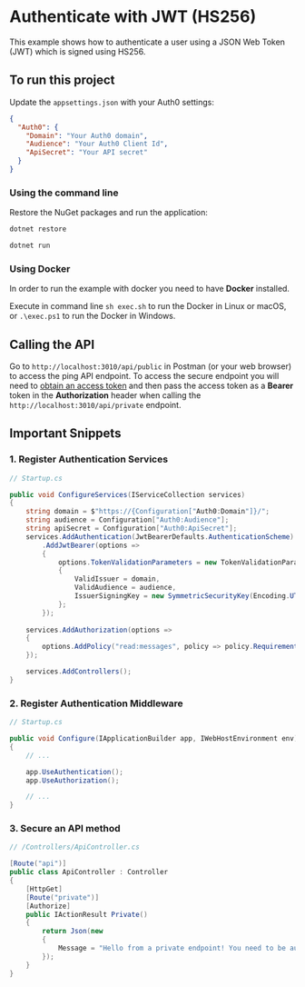 # Authenticate with JWT (HS256)

This example shows how to authenticate a user using a JSON Web Token (JWT) which is signed using HS256.

## To run this project

Update the `appsettings.json` with your Auth0 settings:

```json
{
  "Auth0": {
    "Domain": "Your Auth0 domain",
    "Audience": "Your Auth0 Client Id",
    "ApiSecret": "Your API secret"
  } 
}
```

### Using the command line

Restore the NuGet packages and run the application:

```bash
dotnet restore

dotnet run
```

### Using Docker

In order to run the example with docker you need to have **Docker** installed.

Execute in command line `sh exec.sh` to run the Docker in Linux or macOS, or `.\exec.ps1` to run the Docker in Windows.

## Calling the API

Go to `http://localhost:3010/api/public` in Postman (or your web browser) to access the ping API endpoint. To access the secure endpoint you will need to [obtain an access token](https://auth0.com/docs/tokens/access-token#how-to-get-an-access-token) and then pass the access token as a **Bearer** token in the **Authorization** header when calling the `http://localhost:3010/api/private` endpoint.

## Important Snippets

### 1. Register Authentication Services

```csharp
// Startup.cs

public void ConfigureServices(IServiceCollection services)
{
    string domain = $"https://{Configuration["Auth0:Domain"]}/";
	string audience = Configuration["Auth0:Audience"];
	string apiSecret = Configuration["Auth0:ApiSecret"];
	services.AddAuthentication(JwtBearerDefaults.AuthenticationScheme)
		.AddJwtBearer(options =>
		{ 
			options.TokenValidationParameters = new TokenValidationParameters
			{
				ValidIssuer = domain,
				ValidAudience = audience,
				IssuerSigningKey = new SymmetricSecurityKey(Encoding.UTF8.GetBytes(apiSecret))
			};
		});
	
	services.AddAuthorization(options =>
	{
		options.AddPolicy("read:messages", policy => policy.Requirements.Add(new HasScopeRequirement("read:messages", domain)));
	});

	services.AddControllers();
}
```

### 2. Register Authentication Middleware

```csharp
// Startup.cs

public void Configure(IApplicationBuilder app, IWebHostEnvironment env)
{
	// ...

	app.UseAuthentication();
	app.UseAuthorization();

	// ...
}
```

### 3. Secure an API method

```csharp
// /Controllers/ApiController.cs

[Route("api")]
public class ApiController : Controller
{
    [HttpGet]
    [Route("private")]
    [Authorize]
    public IActionResult Private()
    {
        return Json(new
        {
            Message = "Hello from a private endpoint! You need to be authenticated to see this."
        });
    }
}
```

